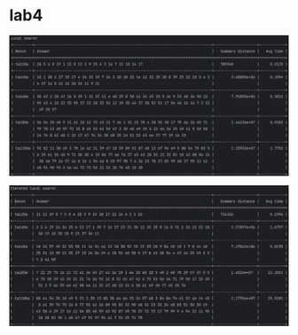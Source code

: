 # lab4
![](https://github.com/AOR-Breakers/lab4/blob/main/LS.png)

![](https://github.com/AOR-Breakers/lab4/blob/main/ILS.png)
